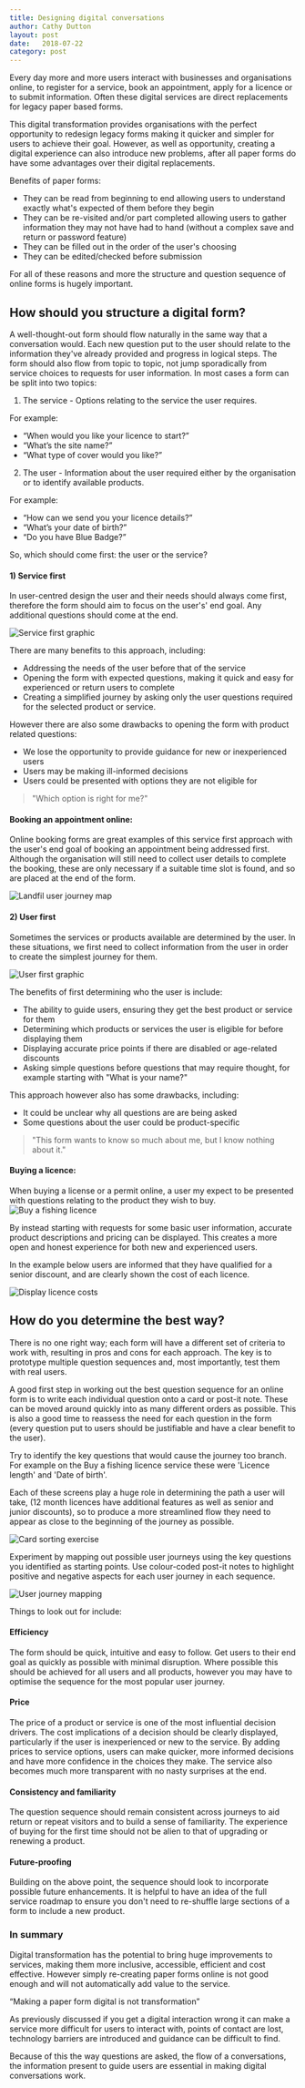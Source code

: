 ```yaml
---
title: Designing digital conversations
author: Cathy Dutton
layout: post
date:   2018-07-22  
category: post
---
```



Every day more and more users interact with businesses and organisations online, to register for a service, book an appointment, apply for a licence or to submit information. Often these digital services are direct replacements for legacy paper based forms.

This digital transformation provides organisations with the perfect opportunity to redesign legacy forms making it quicker and simpler for users to achieve their goal. However, as well as opportunity, creating a digital experience can also introduce new problems, after all paper forms do have some advantages over their digital replacements.

Benefits of paper forms:
<ul>
  <li>They can be read from beginning to end allowing users to understand exactly what's expected of them before they begin</li>

  <li>They can be re-visited and/or part completed allowing users to gather information they may not have had to hand (without a complex save and return or password feature)</li>

 <li>They can be filled out in the order of the user's choosing</li>

 <li>They can be edited/checked before submission</li>
</ul>
For all of these reasons and more the structure and question sequence of online forms is hugely important. 

<h2 class="heading">How should you structure a digital form?</h2>

A well-thought-out form should flow naturally in the same way that a conversation would. Each new question put to the user should relate to the information they've already provided and progress in logical steps. The form should also flow from topic to topic, not jump sporadically from service choices to requests for user information.
In most cases a form can be split into two topics:

1) The service - Options relating to the service the user requires.

For example:
<ul>
  <li>“When would you like your licence to start?”</li>
  <li>“What’s the site name?”</li>
  <li>“What type of cover would you like?”</li>
</ul>

2) The user - Information about the user required either by the organisation or to identify available products.

For example:
<ul>
  <li>“How can we send you your licence details?”</li>
  <li>“What’s your date of birth?”</li>
  <li>“Do you have Blue Badge?”</li>
</ul>

So, which should come first: the user or the service?

<h4>1) Service first</h4>

In user-centred design the user and their needs should always come first, therefore the form should aim to focus on the user's' end goal. Any additional questions should come at the end.

<section class="portfolio-images">
    <div class="portfolio-piece-wrapper-full">
        <div class="portfolio-piece">
            <img src="../assets/img/service-first.jpg" class="portfolio-piece__img"  alt="Service first graphic">
        </div>
    </div>
</section>


There are many benefits to this approach, including:
<ul>
  <li>Addressing the needs of the user before that of the service</li>

  <li>Opening the form with expected questions, making it quick and easy for experienced or return users to complete</li>

  <li>Creating a simplified journey by asking only the user questions required for the selected product or service.</li>
</ul>
However there are also some drawbacks to opening the form with product related questions:
<ul>
  <li>We lose the opportunity to provide guidance for new or inexperienced users</li>
  <li>Users may be making ill-informed decisions</li>
  <li>Users could be presented with options they are not eligible for</li>
</ul>

<blockquote>
"Which option is right for me?"
</blockquote>

<h4>Booking an appointment online:</h4>

Online booking forms are great examples of this service first approach with the user's end goal of booking an appointment being addressed first. Although the organisation will still need to collect user details to complete the booking, these are only necessary if a suitable time slot is found, and so are placed at the end of the form.

<section class="portfolio-images">
    <div class="portfolio-piece-wrapper-full">
        <div class="portfolio-piece">
            <img src="../assets/img/booking-an-appointment.jpg" class="portfolio-piece__img"  alt="Landfil user journey map">
        </div>
    </div>
</section>

<h4>2) User first</h4>

Sometimes the services or products available are determined by the user. In these situations, we first need to collect information from the user in order to create the simplest journey for them.

<section class="portfolio-images">
    <div class="portfolio-piece-wrapper-full">
        <div class="portfolio-piece">
            <img src="../assets/img/user-first.jpg" class="portfolio-piece__img"  alt="User first graphic">
        </div>
    </div>
</section>

The benefits of first determining who the user is include:
<ul>
 <li>The ability to guide users, ensuring they get the best product or service for them </li>

 <li>Determining which products or services the user is eligible for before displaying them</li>

 <li>Displaying accurate price points if there are disabled or age-related discounts</li>

 <li>Asking simple questions before questions that may require thought, for example starting with "What is your name?"</li>

</ul>
This approach however also has some drawbacks, including:
<ul>
 <li>It could be unclear why all questions are are being asked</li>
 <li>Some questions about the user could be product-specific</li>
</ul>

<blockquote>
"This form wants to know so much about me, but I know nothing about it."
</blockquote>

<h4>Buying a licence:</h4>
When buying a license or a permit online, a user my expect to be presented with questions relating to the product they wish to buy. 

<section class="portfolio-images">
    <div class="portfolio-piece-wrapper-full">
        <div class="portfolio-piece">
            <img src="../assets/img/buy-a-fishing-licence.jpg" class="portfolio-piece__img"  alt="Buy a fishing licence">
        </div>
    </div>
</section>

By instead starting with requests for some basic user information, accurate product descriptions and pricing can be displayed. This creates a more open and honest experience for both new and experienced users. 

In the example below users are informed that they have qualified for a senior discount, and are clearly shown the cost of each licence.

<section class="portfolio-images">
    <div class="portfolio-piece-wrapper-full">
        <div class="portfolio-piece">
            <img src="../assets/img/licence-costs.jpg" class="portfolio-piece__img"  alt="Display licence costs">
        </div>
    </div>
</section>

<h2 class="heading">How do you determine the best way?</h2>

There is no one right way; each form will have a different set of criteria to work with, resulting in pros and cons for each approach. The key is to prototype multiple question sequences and, most importantly, test them with real users.

A good first step in working out the best question sequence for an online form is to write each individual question onto a card or post-it note. These can be moved around quickly into as many different orders as possible. This is also a good time to reassess the need for each question in the form (every question put to users should be justifiable and have a clear benefit to the user).

Try to identify the key questions that would cause the journey too branch. For example on the Buy a fishing licence service these were 'Licence length' and 'Date of birth'.

Each of these screens play a huge role in determining the path a user will take, (12 month licences have additional features as well as senior and junior discounts), so to produce a more streamlined flow they need to appear as close to the beginning of the journey as possible.

<section class="portfolio-images">
    <div class="portfolio-piece-wrapper-full">
        <div class="portfolio-piece">
            <img src="../assets/img/card-sort.jpg" class="portfolio-piece__img"  alt="Card sorting exercise">
        </div>
    </div>
</section>

Experiment by mapping out possible user journeys using the key questions you identified as starting points. Use colour-coded post-it notes to highlight positive and negative aspects for each user journey in each sequence.

<section class="portfolio-images">
    <div class="portfolio-piece-wrapper-full">
        <div class="portfolio-piece">
            <img src="../assets/img/user-flows.jpg" class="portfolio-piece__img"  alt="User journey mapping">
        </div>
    </div>
</section>


Things to look out for include:

<h4>Efficiency</h4>

The form should be quick, intuitive and easy to follow. Get users to their end goal as quickly as possible with minimal disruption. Where possible this should be achieved for all users and all products, however you may have to optimise the sequence for the most popular user journey.

<h4>Price</h4>

The price of a product or service is one of the most influential decision drivers. The cost implications of a decision should be clearly displayed, particularly if the user is inexperienced or new to the service. By adding prices to service options, users can make quicker, more informed decisions and have more confidence in the choices they make. The service also becomes much more transparent with no nasty surprises at the end.

<h4>Consistency and familiarity</h4>

The question sequence  should remain consistent across journeys to aid return or repeat visitors and to build a sense of familiarity. The experience of buying for the first time should not be alien to that of upgrading or renewing a product.

<h4>Future-proofing</h4>

Building on the above point, the sequence should look to incorporate possible future enhancements. It is helpful to have an idea of the full service roadmap to ensure you don't need to re-shuffle large sections of a form to include a new product.

<h3 class="heading">In summary</h3>

Digital transformation has the potential to bring huge improvements to services, making them more inclusive, accessible, efficient and cost effective. However simply re-creating paper forms online is not good enough and will not automatically add value to the service.

“Making a paper form digital is not transformation” 

As previously discussed if you get a digital interaction wrong it can make a service more difficult for users to interact with, points of contact are lost, technology barriers are introduced and guidance can be difficult to find.

Because of this the way questions are asked, the flow of a conversations, the information present to guide users are essential in making digital conversations work.

